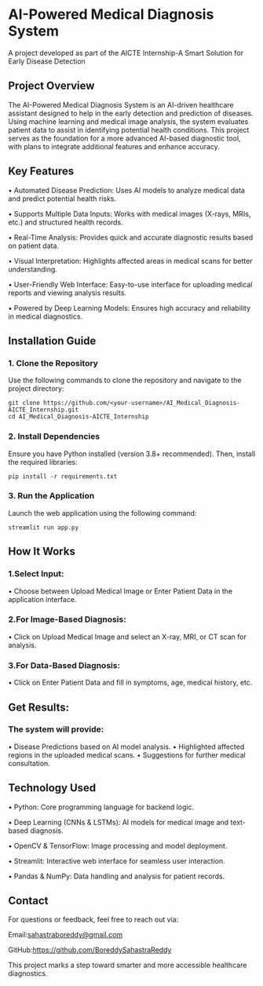 # AI-Powered Medical Diagnosis System

A project developed as part of the AICTE Internship-A Smart Solution for Early Disease Detection

## Project Overview

The AI-Powered Medical Diagnosis System is an AI-driven healthcare assistant designed to help in the early detection and prediction of diseases. Using machine learning and medical image analysis, the system evaluates patient data to assist in identifying potential health conditions. This project serves as the foundation for a more advanced AI-based diagnostic tool, with plans to integrate additional features and enhance accuracy.

## Key Features

•	Automated Disease Prediction: Uses AI models to analyze medical data and predict potential health risks.

•	Supports Multiple Data Inputs: Works with medical images (X-rays, MRIs, etc.) and structured health records.

•	Real-Time Analysis: Provides quick and accurate diagnostic results based on patient data.

•	Visual Interpretation: Highlights affected areas in medical scans for better understanding.

•	User-Friendly Web Interface: Easy-to-use interface for uploading medical reports and viewing analysis results.

•	Powered by Deep Learning Models: Ensures high accuracy and reliability in medical diagnostics.


## Installation Guide

### 1. Clone the Repository
Use the following commands to clone the repository and navigate to the project directory:
```
git clone https://github.com/<your-username>/AI_Medical_Diagnosis-AICTE_Internship.git  
cd AI_Medical_Diagnosis-AICTE_Internship  
```
### 2. Install Dependencies
Ensure you have Python installed (version 3.8+ recommended). Then, install the required libraries:
```
pip install -r requirements.txt  
```
### 3. Run the Application
Launch the web application using the following command:
```
streamlit run app.py
```
## How It Works

### 1.Select Input:
•	Choose between Upload Medical Image or Enter Patient Data in the application interface.

### 2.For Image-Based Diagnosis:
•	Click on Upload Medical Image and select an X-ray, MRI, or CT scan for analysis.

### 3.For Data-Based Diagnosis:
•	Click on Enter Patient Data and fill in symptoms, age, medical history, etc.

## Get Results:

### The system will provide:
•	Disease Predictions based on AI model analysis.
•	Highlighted affected regions in the uploaded medical scans.
•	Suggestions for further medical consultation.

## Technology Used

•	Python: Core programming language for backend logic.

•	Deep Learning (CNNs & LSTMs): AI models for medical image and text-based diagnosis.

•	OpenCV & TensorFlow: Image processing and model deployment.

•	Streamlit: Interactive web interface for seamless user interaction.

•	Pandas & NumPy: Data handling and analysis for patient records.

## Contact

For questions or feedback, feel free to reach out via:

Email:sahastraboreddy@gmail.com

GitHub:https://github.com/BoreddySahastraReddy

This project marks a step toward smarter and more accessible healthcare diagnostics.
